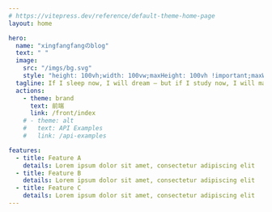 ```yaml
---
# https://vitepress.dev/reference/default-theme-home-page
layout: home

hero:
  name: "xingfangfangのblog"
  text: " "
  image: 
    src: "/imgs/bg.svg"
    style: "height: 100vh;width: 100vw;maxHeight: 100vh !important;maxWidth: 100vw !important;"
  tagline: If I sleep now, I will dream — but if I study now, I will make my dreams come true.
  actions:
    - theme: brand
      text: 前端
      link: /front/index
    # - theme: alt
    #   text: API Examples
    #   link: /api-examples

features:
  - title: Feature A
    details: Lorem ipsum dolor sit amet, consectetur adipiscing elit
  - title: Feature B
    details: Lorem ipsum dolor sit amet, consectetur adipiscing elit
  - title: Feature C
    details: Lorem ipsum dolor sit amet, consectetur adipiscing elit
---
```

